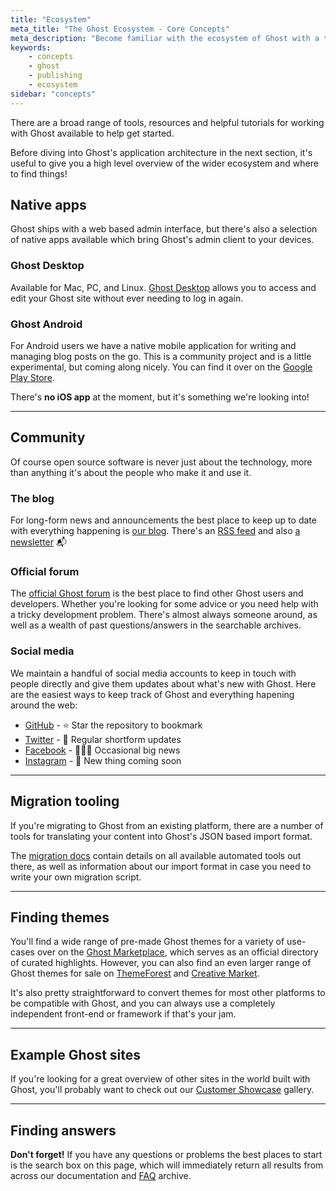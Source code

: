 ```yaml
---
title: "Ecosystem"
meta_title: "The Ghost Ecosystem - Core Concepts"
meta_description: "Become familiar with the ecosystem of Ghost with a top-level overview and useful links to get you started."
keywords:
    - concepts
    - ghost
    - publishing
    - ecosystem
sidebar: "concepts"
---
```


There are a broad range of tools, resources and helpful tutorials for working with Ghost available to help  get started.

Before diving into Ghost's application architecture in the next section, it's useful to give you a high level overview of the wider ecosystem and where to find things!


## Native apps

Ghost ships with a web based admin interface, but there's also a selection of native apps available which bring Ghost's admin client to your devices.

### Ghost Desktop

Available for Mac, PC, and Linux. [Ghost Desktop](https://ghost.org/downloads/) allows you to access and edit your Ghost site without ever needing to log in again.

### Ghost Android

For Android users we have a native mobile application for writing and managing blog posts on the go. This is a community project and is a little experimental, but coming along nicely. You can find it over on the [Google Play Store](https://play.google.com/store/apps/details?id=org.ghost.android).

There's **no iOS app** at the moment, but it's something we're looking into!

---

## Community

Of course open source software is never just about the technology, more than anything it's about the people who make it and use it.

### The blog

For long-form news and announcements the best place to keep up to date with everything happening is [our blog](https://blog.ghost.org). There's an [RSS feed](https://blog.ghost.org/rss/) and also [a newsletter](https://blog.ghost.org/newsletter/) 📬

### Official forum

The [official Ghost forum](https://forum.ghost.org) is the best place to find other Ghost users and developers. Whether you're looking for some advice or you need help with a tricky development problem. There's almost always someone around, as well as a wealth of past questions/answers in the searchable archives.

### Social media

We maintain a handful of social media accounts to keep in touch with people directly and give them updates about what's new with Ghost. Here are the easiest ways to keep track of Ghost and everything hapening around the web:


- [GitHub](https://github.com/tryghost/ghost) - ⭐️ Star the repository to bookmark
- [Twitter](https://twitter.com/tryghost) - 🐧 Regular shortform updates
- [Facebook](https://www.facebook.com/ghost) - 👩🏻‍💻 Occasional big news
- [Instagram](https://www.instagram.com/ghost) - 🤫 New thing coming soon 

---

## Migration tooling

If you're migrating to Ghost from an existing platform, there are a number of tools for translating your content into Ghost's JSON based import format.

The [migration docs](/api/migration/) contain details on all available automated tools out there, as well as information about our import format in case you need to write your own migration script.

---

## Finding themes

You'll find a wide range of pre-made Ghost themes for a variety of use-cases over on the [Ghost Marketplace](https://marketplace.ghost.org), which serves as an official directory of curated highlights. However, you can also find an even larger range of Ghost themes for sale on [ThemeForest](https://themeforest.net/category/blogging/ghost-themes) and [Creative Market](https://creativemarket.com/themes/ghost).

It's also pretty straightforward to convert themes for most other platforms to be compatible with Ghost, and you can always use a completely independent front-end or framework if that's your jam.

---

## Example Ghost sites

If you're looking for a great overview of other sites in the world built with Ghost, you'll probably want to check out our [Customer Showcase](https://ghost.org/customers/) gallery.

---

## Finding answers

**Don't forget!** If you have any questions or problems the best places to start is the search box on this page, which will immediately return all results from across our documentation and [FAQ](/faq/) archive.
